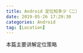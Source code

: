 ```yaml
---
title: Android 定位知多少（二）
date: 2019-05-26 17:29:30
categories: Android
tag: [Location]
---
```


本篇主要讲解定位策略

<!-- more -->